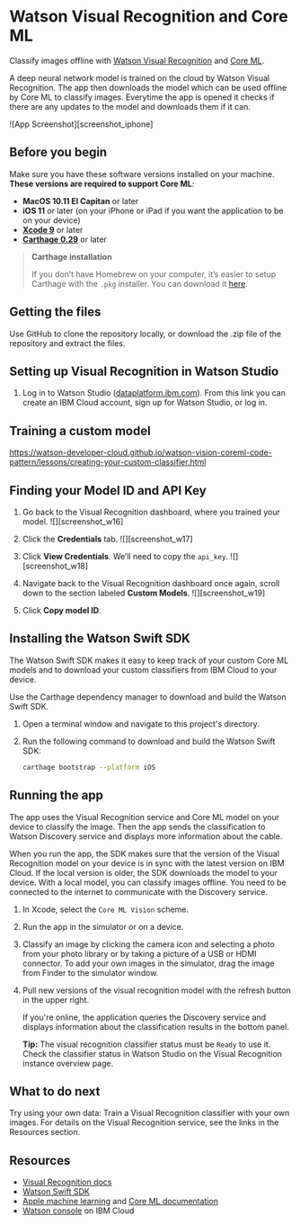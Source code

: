 # Watson Visual Recognition and Core ML

Classify images offline with [Watson Visual Recognition][vizreq] and [Core ML][core_ml].

A deep neural network model is trained on the cloud by Watson Visual Recognition. The app then downloads the model which can be used offline by Core ML to classify images. Everytime the app is opened it checks if there are any updates to the model and downloads them if it can.

![App Screenshot][screenshot_iphone]

## Before you begin
Make sure you have these software versions installed on your machine. **These versions are required to support Core ML**:

- **MacOS 10.11 El Capitan** or later
- **iOS 11** or later (on your iPhone or iPad if you want the application to be on your device)
- **[Xcode 9][xcode_download]** or later
- **[Carthage 0.29][carthage_instructions]** or later

> **Carthage installation**
>
> If you don’t have Homebrew on your computer, it’s easier to setup Carthage with the `.pkg` installer. You can download it [here][carthage_download].

## Getting the files
Use GitHub to clone the repository locally, or download the .zip file of the repository and extract the files.

## Setting up Visual Recognition in Watson Studio
1. Log in to Watson Studio ([dataplatform.ibm.com][watson_studio_url]). From this link you can create an IBM Cloud account, sign up for Watson Studio, or log in.

## Training a custom model
https://watson-developer-cloud.github.io/watson-vision-coreml-code-pattern/lessons/creating-your-custom-classifier.html

## Finding your Model ID and API Key
1. Go back to the Visual Recognition dashboard, where you trained your model.
    ![][screenshot_w16]
    
1. Click the **Credentials** tab.
    ![][screenshot_w17]
    
1. Click **View Credentials**. We’ll need to copy the `api_key`.
    ![][screenshot_w18]
    
1. Navigate back to the Visual Recognition dashboard once again, scroll down to the section labeled **Custom Models**.
    ![][screenshot_w19]
    
1. Click **Copy model ID**.

## Installing the Watson Swift SDK
The Watson Swift SDK makes it easy to keep track of your custom Core ML models and to download your custom classifiers from IBM Cloud to your device.

Use the Carthage dependency manager to download and build the Watson Swift SDK.

1. Open a terminal window and navigate to this project's directory.
1. Run the following command to download and build the Watson Swift SDK:

    ```bash
    carthage bootstrap --platform iOS
    ```

## Running the app
The app uses the Visual Recognition service and Core ML model on your device to classify the image. Then the app sends the classification to Watson Discovery service and displays more information about the cable.

When you run the app, the SDK makes sure that the version of the Visual Recognition model on your device is in sync with the latest version on IBM Cloud. If the local version is older, the SDK downloads the model to your device. With a local model, you can classify images offline. You need to be connected to the internet to communicate with the Discovery service.

1. In Xcode, select the `Core ML Vision` scheme.
1. Run the app in the simulator or on a device.
1. Classify an image by clicking the camera icon and selecting a photo from your photo library or by taking a picture of a USB or HDMI connector. To add your own images in the simulator, drag the image from Finder to the simulator window.
1. Pull new versions of the visual recognition model with the refresh button in the upper right.

    If you're online, the application queries the Discovery service and displays information about the classification results in the bottom panel.

    **Tip:** The visual recognition classifier status must be `Ready` to use it. Check the classifier status in Watson Studio on the Visual Recognition instance overview page.

## What to do next

Try using your own data: Train a Visual Recognition classifier with your own images. For details on the Visual Recognition service, see the links in the Resources section.

## Resources

- [Visual Recognition docs](https://console.bluemix.net/docs/services/visual-recognition/getting-started.html)
- [Watson Swift SDK](https://github.com/watson-developer-cloud/swift-sdk)
- [Apple machine learning][core_ml] and [Core ML documentation](https://developer.apple.com/documentation/coreml)
- [Watson console](https://bluemix.net/developer/watson) on IBM Cloud

[watson_studio_url]: https://dataplatform.ibm.com
[carthage_download]: https://github.com/Carthage/Carthage/releases
[carthage_instructions]: https://github.com/Carthage/Carthage#installing-carthage
[vizreq]: https://www.ibm.com/watson/services/visual-recognition/
[core_ml]: https://developer.apple.com/machine-learning/
[vizreq_with_coreml]: https://github.com/watson-developer-cloud/visual-recognition-coreml/
[vizreq_tooling]: https://watson-visual-recognition.ng.bluemix.net/
[xcode_download]: https://developer.apple.com/xcode/downloads/

[camera_view_controller]:  /Core%20ML%20Vision/CameraViewController.swift

